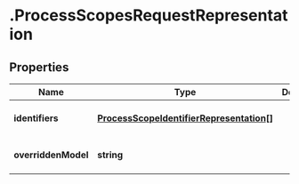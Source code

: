 # .ProcessScopesRequestRepresentation

## Properties
Name | Type | Description | Notes
------------ | ------------- | ------------- | -------------
**identifiers** | [**ProcessScopeIdentifierRepresentation[]**](ProcessScopeIdentifierRepresentation.md) |  | [optional] [default to null]
**overriddenModel** | **string** |  | [optional] [default to null]


